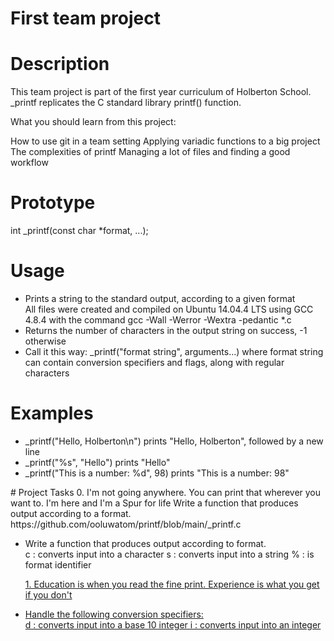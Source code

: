 # First team project
# Description
This team project is part of the first year curriculum of Holberton School. _printf replicates the C standard library printf() function.

What you should learn from this project:

How to use git in a team setting
Applying variadic functions to a big project
The complexities of printf
Managing a lot of files and finding a good workflow
# Prototype
int _printf(const char *format, ...);
# Usage
<ul>
<li>Prints a string to the standard output, according to a given format</li>
</li>All files were created and compiled on Ubuntu 14.04.4 LTS using GCC 4.8.4 with the command gcc -Wall -Werror -Wextra -pedantic *.c</li>
<li>Returns the number of characters in the output string on success, -1 otherwise</li>
<li>Call it this way: _printf("format string", arguments...) where format string can contain conversion specifiers and flags, along with regular characters</li>
</ul>

# Examples
<ul>
<li>_printf("Hello, Holberton\n") prints "Hello, Holberton", followed by a new line</li>
<li>_printf("%s", "Hello") prints "Hello"</li>
<li>_printf("This is a number: %d", 98) prints "This is a number: 98"</li>
</ul>
# Project Tasks
0. I'm not going anywhere. You can print that wherever you want to. I'm here and I'm a Spur for life
Write a function that produces output according to a format.
https://github.com/ooluwatom/printf/blob/main/_printf.c
<ul>
<li>Write a function that produces output according to format.</li>
c : converts input into a character
s : converts input into a string
% : is format identifier

<a href ="1. Education is when you read the fine print. Experience is what you get if you don't">1. Education is when you read the fine print. Experience is what you get if you don't
<li>Handle the following conversion specifiers:</li>
d : converts input into a base 10 integer
i : converts input into an integer
</ul>
